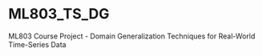 # ML803_TS_DG
ML803 Course Project - Domain Generalization Techniques for Real-World Time-Series Data
